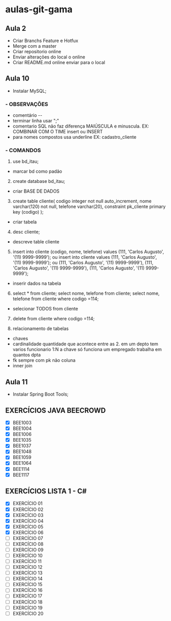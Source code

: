 # aulas-git-gama

## Aula 2

- Criar Branchs Feature e Hotfux
- Merge com a master
- Criar repositorio online
- Enviar alterações do local o online
- Criar README.md online enviar para o local

## Aula 10

- Instalar MySQL;

### - **OBSERVAÇÕES**

- comentário --
- terminar linha usar ";"
- comentario SQL não faz diferença MAIÚSCULA e minuscula. EX: COMBINAR COM O TIME insert ou INSERT
- para nomes compostos usa underline EX: cadastro_cliente

### - **COMANDOS**

1. use bd_itau;

- marcar bd como padão

2. create database bd_itau;

- criar BASE DE DADOS

3. create table cliente(
   codigo integer not null auto_increment,
   nome varchar(120) not null,
   telefone varchar(20),
   constraint pk_cliente primary key (codigo)
   );

- criar tabela

4. desc cliente;

- descreve table cliente

5. insert into cliente (codigo, nome, telefone) values (111, 'Carlos Augusto', '(11) 9999-9999');
   ou
   insert into cliente values (111, 'Carlos Augusto', '(11) 9999-9999');
   ou
   (111, 'Carlos Augusto', '(11) 9999-9999'), (111, 'Carlos Augusto', '(11) 9999-9999'),
   (111, 'Carlos Augusto', '(11) 9999-9999');

- inserir dados na tabela

6. select \* from cliente;
   select nome, telefone from cliente;
   select nome, telefone from cliente where codigo =114;

- selecionar TODOS from cliente

7. delete from cliente where codigo =114;

8. relacionamento de tabelas

- chaves
- cardinalidade quantidade que acontece entre as 2. em um depto tem varios funcionario 1:N a chave só funciona
  um empregado trabalha em quantos dpta
- fk sempre com pk não coluna
- inner join

## Aula 11

- Instalar Spring Boot Tools;

## EXERCÍCIOS JAVA BEECROWD

- [x] BEE1003
- [x] BEE1004
- [x] BEE1006
- [x] BEE1035
- [x] BEE1037
- [x] BEE1048
- [x] BEE1059
- [x] BEE1064
- [x] BEE1114
- [x] BEE1117

## EXERCÍCIOS LISTA 1 - C#

- [x] EXERCÍCIO 01
- [x] EXERCÍCIO 02
- [x] EXERCÍCIO 03
- [x] EXERCÍCIO 04
- [x] EXERCÍCIO 05
- [x] EXERCÍCIO 06
- [ ] EXERCÍCIO 07
- [ ] EXERCÍCIO 08
- [ ] EXERCÍCIO 09
- [ ] EXERCÍCIO 10
- [ ] EXERCÍCIO 11
- [ ] EXERCÍCIO 12
- [ ] EXERCÍCIO 13
- [ ] EXERCÍCIO 14
- [ ] EXERCÍCIO 15
- [ ] EXERCÍCIO 16
- [ ] EXERCÍCIO 17
- [ ] EXERCÍCIO 18
- [ ] EXERCÍCIO 19
- [ ] EXERCÍCIO 20
